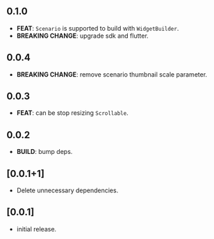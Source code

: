 ## 0.1.0

 - **FEAT**: `Scenario` is supported to build with `WidgetBuilder`.
 - **BREAKING CHANGE**: upgrade sdk and flutter.

## 0.0.4

 - **BREAKING CHANGE**: remove scenario thumbnail scale parameter.

## 0.0.3

 - **FEAT**: can be stop resizing `Scrollable`.

## 0.0.2

 - **BUILD**: bump deps.

## [0.0.1+1]

- Delete unnecessary dependencies.

## [0.0.1]

- initial release.
